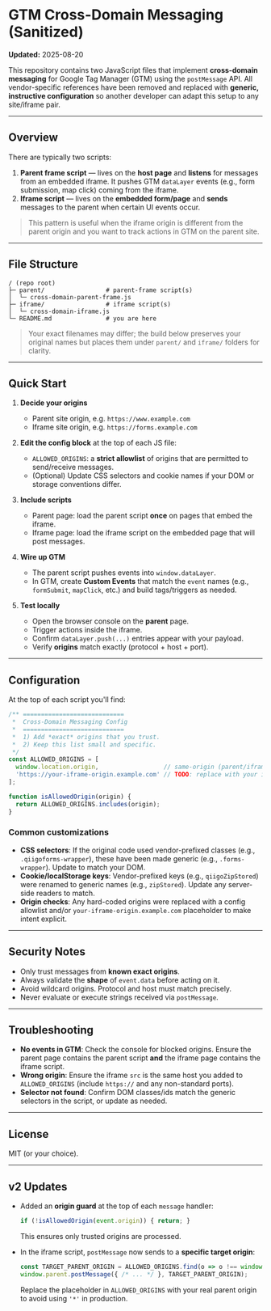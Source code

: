 
# GTM Cross-Domain Messaging (Sanitized)

**Updated:** 2025-08-20

This repository contains two JavaScript files that implement **cross‑domain messaging** for Google Tag Manager (GTM) using the `postMessage` API. All vendor-specific references have been removed and replaced with **generic, instructive configuration** so another developer can adapt this setup to any site/iframe pair.

---

## Overview

There are typically two scripts:

1. **Parent frame script** — lives on the **host page** and **listens** for messages from an embedded iframe. It pushes GTM `dataLayer` events (e.g., form submission, map click) coming from the iframe.
2. **Iframe script** — lives on the **embedded form/page** and **sends** messages to the parent when certain UI events occur.

> This pattern is useful when the iframe origin is different from the parent origin and you want to track actions in GTM on the parent site.

---

## File Structure

```
/ (repo root)
├─ parent/                 # parent-frame script(s)
│  └─ cross-domain-parent-frame.js
├─ iframe/                 # iframe script(s)
│  └─ cross-domain-iframe.js
└─ README.md               # you are here
```

> Your exact filenames may differ; the build below preserves your original names but places them under `parent/` and `iframe/` folders for clarity.

---

## Quick Start

1. **Decide your origins**
   - Parent site origin, e.g. `https://www.example.com`
   - Iframe site origin, e.g. `https://forms.example.com`

2. **Edit the config block** at the top of each JS file:
   - `ALLOWED_ORIGINS`: a **strict allowlist** of origins that are permitted to send/receive messages.
   - (Optional) Update CSS selectors and cookie names if your DOM or storage conventions differ.

3. **Include scripts**
   - Parent page: load the parent script **once** on pages that embed the iframe.
   - Iframe page: load the iframe script on the embedded page that will post messages.

4. **Wire up GTM**
   - The parent script pushes events into `window.dataLayer`.
   - In GTM, create **Custom Events** that match the `event` names (e.g., `formSubmit`, `mapClick`, etc.) and build tags/triggers as needed.

5. **Test locally**
   - Open the browser console on the **parent** page.
   - Trigger actions inside the iframe.
   - Confirm `dataLayer.push(...)` entries appear with your payload.
   - Verify **origins** match exactly (protocol + host + port).

---

## Configuration

At the top of each script you'll find:

```js
/** ============================
 *  Cross-Domain Messaging Config
 *  ============================
 *  1) Add *exact* origins that you trust.
 *  2) Keep this list small and specific.
 */
const ALLOWED_ORIGINS = [
  window.location.origin,                  // same-origin (parent/iframe)
  'https://your-iframe-origin.example.com' // TODO: replace with your iframe origin
];

function isAllowedOrigin(origin) {
  return ALLOWED_ORIGINS.includes(origin);
}
```

### Common customizations

- **CSS selectors**: If the original code used vendor-prefixed classes (e.g., `.qiigoforms-wrapper`), these have been made generic (e.g., `.forms-wrapper`). Update to match your DOM.
- **Cookie/localStorage keys**: Vendor-prefixed keys (e.g., `qiigoZipStored`) were renamed to generic names (e.g., `zipStored`). Update any server-side readers to match.
- **Origin checks**: Any hard-coded origins were replaced with a config allowlist and/or `your-iframe-origin.example.com` placeholder to make intent explicit.

---

## Security Notes

- Only trust messages from **known exact origins**.
- Always validate the **shape** of `event.data` before acting on it.
- Avoid wildcard origins. Protocol and host must match precisely.
- Never evaluate or execute strings received via `postMessage`.

---

## Troubleshooting

- **No events in GTM**: Check the console for blocked origins. Ensure the parent page contains the parent script **and** the iframe page contains the iframe script.
- **Wrong origin**: Ensure the iframe `src` is the same host you added to `ALLOWED_ORIGINS` (include `https://` and any non-standard ports).
- **Selector not found**: Confirm DOM classes/ids match the generic selectors in the script, or update as needed.

---

## License

MIT (or your choice).



---

## v2 Updates

- Added an **origin guard** at the top of each `message` handler:
  ```js
  if (!isAllowedOrigin(event.origin)) { return; }
  ```
  This ensures only trusted origins are processed.

- In the iframe script, `postMessage` now sends to a **specific target origin**:
  ```js
  const TARGET_PARENT_ORIGIN = ALLOWED_ORIGINS.find(o => o !== window.location.origin) || '*';
  window.parent.postMessage({ /* ... */ }, TARGET_PARENT_ORIGIN);
  ```
  Replace the placeholder in `ALLOWED_ORIGINS` with your real parent origin to avoid using `'*'` in production.
